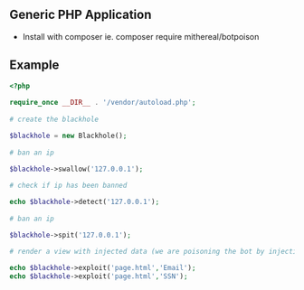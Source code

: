 ## Generic PHP Application

* Install with composer ie. composer require mithereal/botpoison


## Example
```php
<?php
 
require_once __DIR__ . '/vendor/autoload.php';
 
# create the blackhole

$blackhole = new Blackhole();
  
# ban an ip

$blackhole->swallow('127.0.0.1');
  
# check if ip has been banned

echo $blackhole->detect('127.0.0.1');
  
# ban an ip

$blackhole->spit('127.0.0.1');

# render a view with injected data (we are poisoning the bot by injecting the Email or SSN Poision Data into the view file then rendering to txt)

echo $blackhole->exploit('page.html','Email');
echo $blackhole->exploit('page.html','SSN');
```
